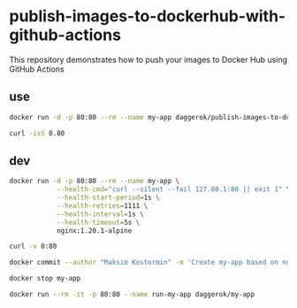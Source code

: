 # publish-images-to-dockerhub-with-github-actions
This repository demonstrates how to push your images to Docker Hub using GitHub Actions

## use

```bash
docker run -d -p 80:80 --rm --name my-app daggerok/publish-images-to-dockerhub-with-github-actions

curl -isS 0.80
```

## dev

```bash
docker run -d -p 80:80 --rm --name my-app \
            --health-cmd="curl --silent --fail 127.00.1:80 || exit 1" \
            --health-start-period=1s \
            --health-retries=1111 \
            --health-interval=1s \
            --health-timeout=5s \
            nginx:1.20.1-alpine

curl -v 0:80

docker commit --author "Maksim Kostormin" -m 'Create my-app based on nginx docker image.' my-app daggerok/my-app

docker stop my-app

docker run --rm -it -p 80:80 --name run-my-app daggerok/my-app
```
